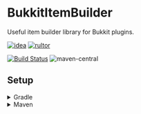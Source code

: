 # BukkitItemBuilder
Useful item builder library for Bukkit plugins.

[![idea](https://www.elegantobjects.org/intellij-idea.svg)](https://www.jetbrains.com/idea/)
[![rultor](https://www.rultor.com/b/yegor256/rultor)](https://www.rultor.com/p/portlek/BukkitItemBuilder)

[![Build Status](https://travis-ci.com/portlek/BukkitItemBuilder.svg?branch=master)](https://travis-ci.com/portlek/BukkitItemBuilder)
![maven-central](https://img.shields.io/maven-central/v/io.github.portlek/BukkitItemBuilder)
## Setup

<details>
<summary>Gradle</summary>

```gradle
repositories {
    mavenCentral()
}

dependencies {
    implementation("io.github.portlek:BukkitItemBuilder:${version}")
}
```
</details>

<details>
<summary>Maven</summary>

```xml
<dependencies>
    <dependency>
      <groupId>io.github.portlek</groupId>
      <artifactId>BukkitItemBuilder</artifactId>
      <version>${version}</version>
    </dependency>
</dependencies>
```
</details>
